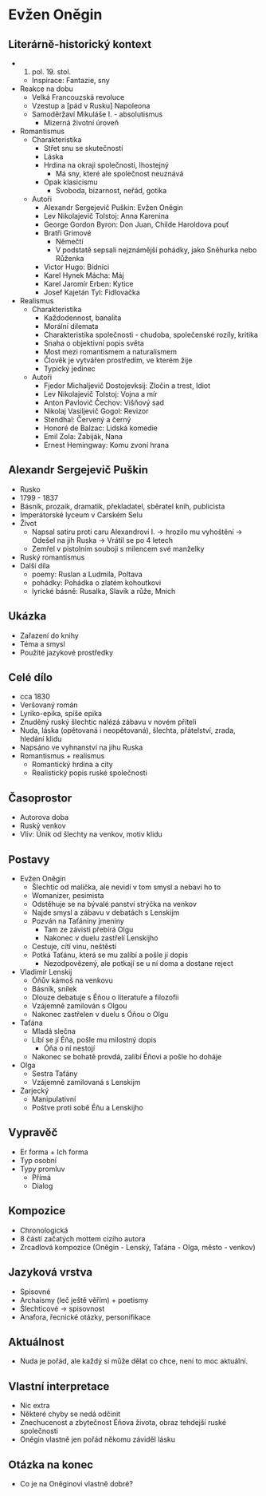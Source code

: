 # Evžen Oněgin

## Literárně-historický kontext
- 1. pol. 19. stol.
    - Inspirace: Fantazie, sny
- Reakce na dobu
    - Velká Francouzská revoluce
    - Vzestup a [pád v Rusku] Napoleona
    - Samoděržaví Mikuláše I. - absolutismus
        - Mizerná životní úroveň
- Romantismus
    - Charakteristika
        - Střet snu se skutečností
        - Láska
        - Hrdina na okraji společnosti, lhostejný
            - Má sny, které ale společnost neuznává
        - Opak klasicismu
            - Svoboda, bizarnost, neřád, gotika
    - Autoři
        - Alexandr Sergejevič Puškin: Evžen Oněgin
        - Lev Nikolajevič Tolstoj: Anna Karenina
        - George Gordon Byron: Don Juan, Childe Haroldova pouť
        - Bratři Grimové
            - Němečtí
            - V podstatě sepsali nejznámější pohádky, jako Sněhurka nebo Růženka
        - Victor Hugo: Bídníci
        - Karel Hynek Mácha: Máj
        - Karel Jaromír Erben: Kytice
        - Josef Kajetán Tyl: Fidlovačka
- Realismus
    - Charakteristika
        - Každodennost, banalita
        - Morální dilemata
        - Charakteristika společnosti - chudoba, společenské rozíly, kritika
        - Snaha o objektivní popis světa
        - Most mezi romantismem a naturalismem
        - Člověk je vytvářen prostředím, ve kterém žije
        - Typický jedinec
    - Autoři
        - Fjedor Michaljevič Dostojevksij: Zločin a trest, Idiot
        - Lev Nikolajevič Tolstoj: Vojna a mír
        - Anton Pavlovič Čechov: Višňový sad
        - Nikolaj Vasiljevič Gogol: Revizor
        - Stendhal: Červený a černý
        - Honoré de Balzac: Lidská komedie
        - Emil Zola: Zabiják, Nana
        - Ernest Hemingway: Komu zvoní hrana

## Alexandr Sergejevič Puškin
- Rusko
- 1799 - 1837
- Básník, prozaik, dramatik, překladatel, sběratel knih, publicista
- Imperátorské lyceum v Carském Selu
- Život
    - Napsal satiru proti caru Alexandrovi I. -> hrozilo mu vyhoštění -> Odešel na jih Ruska -> Vrátil se po 4 letech
    - Zemřel v pistolním souboji s milencem své manželky
- Ruský romantismus
- Další díla
    - poemy: Ruslan a Ludmila, Poltava
    - pohádky: Pohádka o zlatém kohoutkovi
    - lyrické básně: Rusalka, Slavík a růže, Mnich

## Ukázka
- Zařazení do knihy
- Téma a smysl
- Použité jazykové prostředky

## Celé dílo
- cca 1830
- Veršovaný román
- Lyriko-epika, spíše epika
- Znuděný ruský šlechtic nalézá zábavu v novém příteli
- Nuda, láska (opětovaná i neopětovaná), šlechta, přátelství, zrada, hledání klidu
- Napsáno ve vyhnanství na jihu Ruska
- Romantismus + realismus
    - Romantický hrdina a city
    - Realistický popis ruské společnosti

## Časoprostor
- Autorova doba
- Ruský venkov
- Vliv: Únik od šlechty na venkov, motiv klidu

## Postavy
- Evžen Oněgin
    - Šlechtic od malička, ale nevidí v tom smysl a nebaví ho to
    - Womanizer, pesimista
    - Odstěhuje se na bývalé panství strýčka na venkov
    - Najde smysl a zábavu v debatách s Lenskijm
    - Pozván na Taťániny jmeniny
        - Tam ze závisti přebírá Olgu 
        - Nakonec v duelu zastřelí Lenskijho
    - Cestuje, cítí vinu, neštěstí
    - Potká Taťánu, která se mu zalíbí a pošle jí dopis
        - Nezodpovězený, ale potkají se u ní doma a dostane reject
- Vladimír Lenskij
    - Óňův kámoš na venkovu
    - Básník, snílek
    - Dlouze debatuje s Éňou o literatuře a filozofii
    - Vzájemně zamilován s Olgou
    - Nakonec zastřelen v duelu s Óňou o Olgu
- Taťána
    - Mladá slečna
    - Líbí se jí Éňa, pošle mu milostný dopis
        - Óňa o ní nestojí
    - Nakonec se bohatě provdá, zalíbí Éňovi a pošle ho doháje
- Olga
    - Sestra Taťány
    - Vzájemně zamilovaná s Lenskijm
- Zarjecký
    - Manipulativní
    - Poštve proti sobě Éňu a Lenskijho

## Vypravěč
- Er forma + Ich forma
- Typ osobní
- Typy promluv
    - Přímá
    - Dialog

## Kompozice
- Chronologická
- 8 částí začatých mottem cizího autora
- Zrcadlová kompozice (Oněgin - Lenský, Taťána - Olga, město - venkov)

## Jazyková vrstva
- Spisovné
- Archaismy (leč ještě věřím) + poetismy
- Šlechticové -> spisovnost
- Anafora, řecnické otázky, personifikace

## Aktuálnost
- Nuda je pořád, ale každý si může dělat co chce, není to moc aktuální.

## Vlastní interpretace
- Nic extra
- Některé chyby se nedá odčinit
- Znechucenost a zbytečnost Éňova života, obraz tehdejší ruské společnosti
- Oněgin vlastně jen pořád někomu záviděl lásku

## Otázka na konec
- Co je na Oněginovi vlastně dobré?
